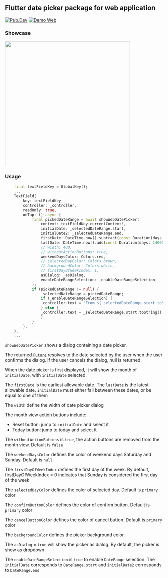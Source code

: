 ## Flutter date picker package for web application

[![Pub.Dev](https://img.shields.io/pub/v/vph_web_date_picker?color=blue&style=flat-square)](https://pub.dev/packages/vph_web_date_picker)
[![Demo Web](https://img.shields.io/badge/demo-web-green?style=flat-square)](https://ngocvuphan.github.io/demo_web_date_picker/)

### Showcase

<img src="https://user-images.githubusercontent.com/756333/220562689-c232ce03-877e-48eb-83f5-0ed208ee0854.gif" width=400>

### Usage

```dart
    final textFieldKey = GlobalKey();
    ...
    TextField(
        key: textFieldKey,
        controller: _controller,
        readOnly: true,
        onTap: () async {
            final pickedDateRange = await showWebDatePicker(
                context: textFieldKey.currentContext!,
                initialDate: _selectedDateRange.start,
                initialDate2: _selectedDateRange.end,
                firstDate: DateTime.now().subtract(const Duration(days: 7)),
                lastDate: DateTime.now().add(const Duration(days: 14000)),
                // width: 400,
                // withoutActionButtons: true,
                weekendDaysColor: Colors.red,
                // selectedDayColor: Colors.brown,
                // backgroundColor: Colors.white,
                // firstDayOfWeekIndex: 1,
                asDialog: _asDialog,
                enableDateRangeSelection: _enableDateRangeSelection,
            );
            if (pickedDateRange != null) {
                _selectedDateRange = pickedDateRange;
                if (_enableDateRangeSelection) {
                _controller.text = "From ${_selectedDateRange.start.toString().split(' ')[0]} to ${_selectedDateRange.end.toString().split(' ')[0]}";
                } else {
                _controller.text = _selectedDateRange.start.toString().split(' ')[0];
                }
            }
        },
    ),
    ...
```

`showWebDatePicker` shows a dialog containing a date picker.

The returned [`Future`](https://api.flutter.dev/flutter/dart-async/Future-class.html) resolves to the date selected by the user when the
user confirms the dialog. If the user cancels the dialog, null is returned.

When the date picker is first displayed, it will show the month of
`initialDate`, with `initialDate` selected.

The `firstDate` is the earliest allowable date. The `lastDate` is the latest
allowable date. `initialDate` must either fall between these dates,
or be equal to one of them

The `width` define the width of date picker dialog

The month view action buttons include:

- Reset button: jump to `initialDate` and select it
- Today button: jump to today and select it

The `withoutActionButtons` is `true`, the action buttons are removed from the month view. Default is `false`

The `weekendDaysColor` defines the color of weekend days Saturday and Sunday. Default is `null`

The `firstDayOfWeekIndex` defines the first day of the week.
By default, firstDayOfWeekIndex = 0 indicates that Sunday is considered the first day of the week

The `selectedDayColor` defines the color of selected day. Default is `primary` color

The `confirmButtonColor` defines the color of confirm button. Default is `primary` color

The `cancelButtonColor` defines the color of cancel button. Default is `primary` color

The `backgroundColor` defines the picker background color.

The `asDialog` = `true` will show the picker as dialog. By default, the picker is show as dropdown

The `enableDateRangeSelection` is `true` to enable `DateRange` selection. The `initialDate` corresponds to `DateRange.start` and `initialDate2` corresponds to `DateRange.end`
